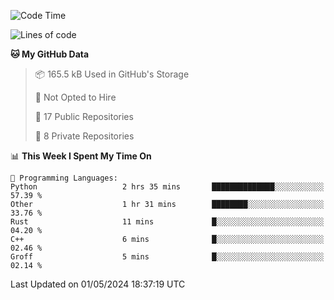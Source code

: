<!--START_SECTION:waka-->
![Code Time](http://img.shields.io/badge/Code%20Time-889%20hrs%2053%20mins-blue)

![Lines of code](https://img.shields.io/badge/From%20Hello%20World%20I%27ve%20Written-208.0%20thousand%20lines%20of%20code-blue)

**🐱 My GitHub Data** 

> 📦 165.5 kB Used in GitHub's Storage 
 > 
> 🚫 Not Opted to Hire
 > 
> 📜 17 Public Repositories 
 > 
> 🔑 8 Private Repositories 
 > 
📊 **This Week I Spent My Time On** 

```text
💬 Programming Languages: 
Python                   2 hrs 35 mins       ██████████████░░░░░░░░░░░   57.39 % 
Other                    1 hr 31 mins        ████████░░░░░░░░░░░░░░░░░   33.76 % 
Rust                     11 mins             █░░░░░░░░░░░░░░░░░░░░░░░░   04.20 % 
C++                      6 mins              █░░░░░░░░░░░░░░░░░░░░░░░░   02.46 % 
Groff                    5 mins              █░░░░░░░░░░░░░░░░░░░░░░░░   02.14 % 
```


 Last Updated on 01/05/2024 18:37:19 UTC
<!--END_SECTION:waka-->
